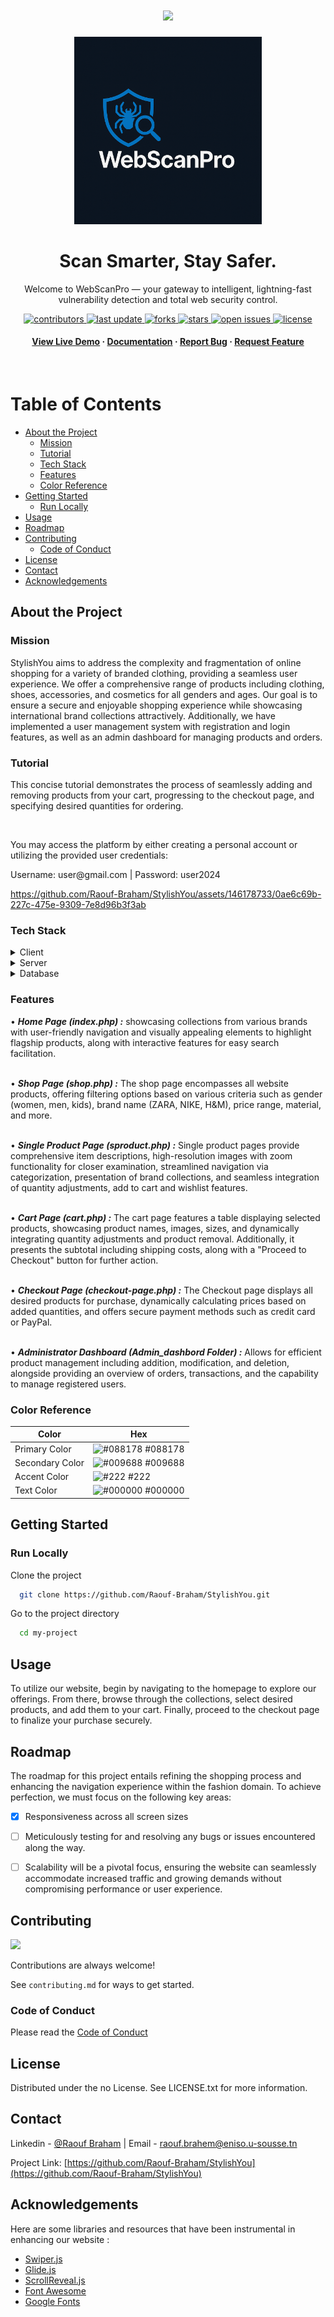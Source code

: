 
<div align="center">
  
<h1 align="center">
    <img src="https://readme-typing-svg.herokuapp.com/?font=Righteous&size=35&center=true&vCenter=true&width=500&height=70&duration=4000&lines=Hi+There!+👋;Welcome+To++WebScanPro!;" />
</h1>
  
  <img src="static/images/Logo.png" alt="logo" width="300px" height="auto"/>

  <h1>Scan Smarter, Stay Safer.</h1>
  
  <p>
    Welcome to WebScanPro — your gateway to intelligent, lightning-fast vulnerability detection and total web security control.
  </p>
  
  
<!-- Badges -->
<p>
  <a href="https://github.com/Raouf-Braham/StylishYou//graphs/contributors">
    <img src="https://img.shields.io/github/contributors/Raouf-Braham/StylishYou" alt="contributors" />
  </a>
  <a href="">
    <img src="https://img.shields.io/github/last-commit/Raouf-Braham/StylishYou" alt="last update" />
  </a>
  <a href="https://github.com/Raouf-Braham/StylishYou/network/members">
    <img src="https://img.shields.io/github/forks/Raouf-Braham/StylishYou" alt="forks" />
  </a>
  <a href="https://github.com/Raouf-Braham/StylishYou">
    <img src="https://img.shields.io/github/stars/Raouf-Braham/StylishYou" alt="stars" />
  </a>
  <a href="https://github.com/Raouf-Braham/StylishYou/issues/">
    <img src="https://img.shields.io/github/issues/Raouf-Braham/StylishYou" alt="open issues" />
  </a>
  <a href="https://github.com/Raouf-Braham/StylishYou/blob/master/LICENSE">
    <img src="https://img.shields.io/github/license/Raouf-Braham/StylishYou.svg" alt="license" />
  </a>
</p>
   
<h4>
    <a href="http://stylishyou.onlinewebshop.net/Loading%20Page/">View Live Demo</a>
  <span> · </span>
    <a href="https://github.com/Raouf-Braham/StylishYou">Documentation</a>
  <span> · </span>
    <a href="https://github.com/Raouf-Braham/StylishYou/issues/">Report Bug</a>
  <span> · </span>
    <a href="https://github.com/Raouf-Braham/StylishYou/issues/">Request Feature</a>
  </h4>
</div>

<br />

<!-- Table of Contents -->
# Table of Contents

- [About the Project](#about-the-project)
  * [Mission](#mission)
  * [Tutorial](#tutorial)
  * [Tech Stack](#tech-stack)
  * [Features](#features)
  * [Color Reference](#color-reference)
- [Getting Started](#getting-started)
  * [Run Locally](#run-locally)
- [Usage](#usage)
- [Roadmap](#roadmap)
- [Contributing](#contributing)
  * [Code of Conduct](#code-of-conduct)
- [License](#license)
- [Contact](#contact)
- [Acknowledgements](#acknowledgements)
  

<!-- About the Project -->
## About the Project

<!-- Mission -->
### Mission
StylishYou aims to address the complexity and fragmentation of online shopping for a variety of branded clothing, providing a seamless user experience. We offer a comprehensive range of products including clothing, shoes, accessories, and cosmetics for all genders and ages. Our goal is to ensure a secure and enjoyable shopping experience while showcasing international brand collections attractively. Additionally, we have implemented a user management system with registration and login features, as well as an admin dashboard for managing products and orders.

<!-- Tutorial -->
### Tutorial

<p>This concise tutorial demonstrates the process of seamlessly adding and removing products from your cart, progressing to the checkout page, and specifying desired quantities for ordering.</p>
<br>
<p>You may access the platform by either creating a personal account or utilizing the provided user credentials:</p>
<p>Username: user@gmail.com | Password: user2024</p>

https://github.com/Raouf-Braham/StylishYou/assets/146178733/0ae6c69b-227c-475e-9309-7e8d96b3f3ab


<!-- TechStack -->
### Tech Stack

<details>
  <summary>Client</summary>
  <ul>
    <li><a href="https://www.javascript.com/">JavaScript</a></li>
    <li><a href="https://jquery.com/">jQuery</a></li>
    <li><a href="https://html.com/html5/">HTML5</a></li>
    <li><a href="https://www.w3.org/Style/CSS/Overview.en.html">CSS3</a></li>
    <li><a href="https://getbootstrap.com/">Bootstrap</a></li>
  </ul>
</details>

<details>
  <summary>Server</summary>
  <ul>
    <li><a href="https://www.php.net/">PHP</a></li>
  </ul>
</details>

<details>
<summary>Database</summary>
  <ul>
    <li><a href="https://www.mysql.com/">MySQL</a></li>
  </ul>
</details>

<!-- Features -->
### Features

• <b><em>Home Page (index.php) :</b></em>  showcasing collections from various brands with user-friendly navigation and visually appealing elements to highlight flagship products, along with interactive features for easy search facilitation.

<br>• <b><em>Shop Page (shop.php) :</b></em> The shop page encompasses all website products, offering filtering options based on various criteria such as gender (women, men, kids), brand name (ZARA, NIKE, H&M), price range, material, and more.

<br>• <b><em>Single Product Page (sproduct.php) :</b></em> Single product pages provide comprehensive item descriptions, high-resolution images with zoom functionality for closer examination, streamlined navigation via categorization, presentation of brand collections, and seamless integration of quantity adjustments, add to cart and wishlist features.

<br>• <b><em>Cart Page (cart.php) :</b></em> The cart page features a table displaying selected products, showcasing product names, images, sizes, and dynamically integrating quantity adjustments and product removal. Additionally, it presents the subtotal including shipping costs, along with a "Proceed to Checkout" button for further action.

<br>• <b><em>Checkout Page (checkout-page.php) :</b></em> The Checkout page displays all desired products for purchase, dynamically calculating prices based on added quantities, and offers secure payment methods such as credit card or PayPal.

<br>• <b><em>Administrator Dashboard (Admin_dashbord Folder) :</b></em> Allows for efficient product management including addition, modification, and deletion, alongside providing an overview of orders, transactions, and the capability to manage registered users.

<!-- Color Reference -->
### Color Reference

| Color             | Hex                                                                |
| ----------------- | ------------------------------------------------------------------ |
| Primary Color | ![#088178](https://via.placeholder.com/10/088178?text=+) #088178 |
| Secondary Color | ![#009688](https://via.placeholder.com/10/009688?text=+) #009688 |
| Accent Color | ![#222](https://via.placeholder.com/10/222?text=+) #222 |
| Text Color | ![#000000](https://via.placeholder.com/10/000000?text=+) #000000 |


<!-- Getting Started -->
## Getting Started

<!-- Run Locally -->
### Run Locally

Clone the project

```bash
  git clone https://github.com/Raouf-Braham/StylishYou.git
```

Go to the project directory

```bash
  cd my-project
```

<!-- Usage -->
## Usage

To utilize our website, begin by navigating to the homepage to explore our offerings. From there, browse through the collections, select desired products, and add them to your cart. Finally, proceed to the checkout page to finalize your purchase securely.

<!-- Roadmap -->
## Roadmap
The roadmap for this project entails refining the shopping process and enhancing the navigation experience within the fashion domain. 
To achieve perfection, we must focus on the following key areas:

* [x] Responsiveness across all screen sizes
* [ ] Meticulously testing for and resolving any bugs or issues encountered along the way.
* [ ] Scalability will be a pivotal focus, ensuring the website can seamlessly accommodate increased traffic and growing demands without compromising performance or user experience.


<!-- Contributing -->
## Contributing

<a href="https://github.com/Raouf-Braham/StylishYou/graphs/contributors">
  <img src="https://contrib.rocks/image?repo=Raouf-Braham/StylishYou" />
</a>


Contributions are always welcome!

See `contributing.md` for ways to get started.


<!-- Code of Conduct -->
### Code of Conduct

Please read the [Code of Conduct](https://github.com/Raouf-Braham/StylishYou/blob/master/CODE_OF_CONDUCT.md)

<!-- License -->
## License

Distributed under the no License. See LICENSE.txt for more information.


<!-- Contact -->
## Contact

Linkedin - [@Raouf Braham](https://www.linkedin.com/in/raouf-braham-67b365251/) | Email - raouf.brahem@eniso.u-sousse.tn

Project Link: [https://github.com/Raouf-Braham/StylishYou](https://github.com/Raouf-Braham/StylishYou)


<!-- Acknowledgments -->
## Acknowledgements

Here are some libraries and resources that have been instrumental in enhancing our website :

 - [Swiper.js](https://swiperjs.com/)
 - [Glide.js](https://glidejs.com/)
 - [ScrollReveal.js](https://scrollrevealjs.org/)
 - [Font Awesome](https://fontawesome.com/)
 - [Google Fonts](https://fonts.google.com/)
